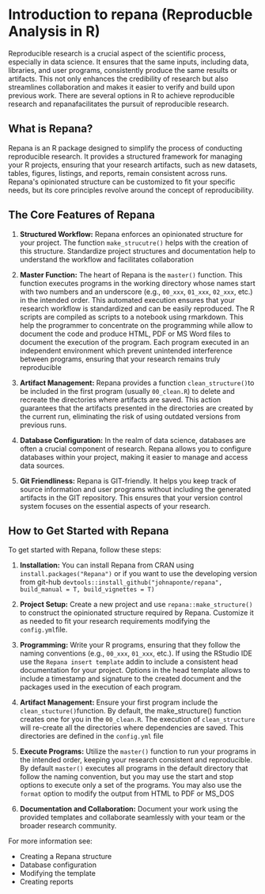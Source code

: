 # Introduction to repana (Reproducble Analysis in R)

Reproducible research is a crucial aspect of the scientific process, especially in data science. It ensures that the same inputs, including data, libraries, and user programs, consistently produce the same results or artifacts. This not only enhances the credibility of research but also streamlines collaboration and makes it easier to verify and build upon previous work. There are several options in R to achieve reproducible research and repanafacilitates the pursuit of reproducible research.

## What is Repana?

Repana is an R package designed to simplify the process of conducting reproducible research. It provides a structured framework for managing your R projects, ensuring that your research artifacts, such as new datasets, tables, figures, listings, and reports, remain consistent across runs. Repana's opinionated structure can be customized to fit your specific needs, but its core principles revolve around the concept of reproducibility.

## The Core Features of Repana

1. **Structured Workflow:**
   Repana enforces an opinionated structure for your project. The function `make_strucutre()` helps with the creation of this structure. Standardize project structures and documentation help to understand the workflow and facilitates collaboration
   
2. **Master Function:**
   The heart of Repana is the `master()` function. This function executes programs in the working directory whose names start with two numbers and an underscore (e.g., `00_xxx`, `01_xxx`, `02_xxx`, etc.) in the intended order. This automated execution ensures that your research workflow is standardized and can be easily reproduced. The R scripts are compiled as scripts to a notebook using rmarkdown. This help the programmer to concentrate on the programming while allow to document the code and produce HTML, PDF or MS Word files to document the execution of the program. Each program executed in an independent environment which prevent unintended interference between programs, ensuring that your research remains truly reproducible

3. **Artifact Management:**
   Repana provides a function `clean_structure()`to be included in the first program (usually `00_clean.R`) to delete and recreate the directories where artifacts are saved. This action guarantees that the artifacts presented in the directories are created by the current run, eliminating the risk of using outdated versions from previous runs.

5. **Database Configuration:**
   In the realm of data science, databases are often a crucial component of research. Repana allows you to configure databases within your project, making it easier to manage and access data sources.

6. **Git Friendliness:**
   Repana is GIT-friendly. It helps you keep track of source information and user programs without including the generated artifacts in the GIT repository. This ensures that your version control system focuses on the essential aspects of your research.

## How to Get Started with Repana

To get started with Repana, follow these steps:

1. **Installation:** You can install Repana from CRAN using `install.packages("Repana")` or if you want to use the developing version from git-hub
`devtools::install_github("johnaponte/repana", build_manual = T, build_vignettes = T)`

2. **Project Setup:** Create a new project and use `repana::make_structure()` to construct the opinionated structure required by Repana. Customize it as needed to fit your research requirements modifying the `config.yml`file.

3. **Programming:** Write your R programs, ensuring that they follow the naming conventions (e.g., `00_xxx`, `01_xxx`, etc.). If using the RStudio IDE use the `Repana insert template` addin to include a consistent head documentation for your project. Options in the head template allows to include a timestamp and signature to the created document and the packages used in the execution of each program.

4. **Artifact Management:** Ensure your first program include the  `clean_stucture()`function. By default, the make_structure() function creates one for you in the `00_clean.R`. The execution of `clean_structure` will re-create all the directories where dependencies are saved. This directories are defined in the `config.yml` file

5. **Execute Programs:** Utilize the `master()` function to run your programs in the intended order, keeping your research consistent and reproducible. By default `master()` executes all programs in the default directory that follow the naming convention, but you may use the start and stop options to execute only a set of the programs. You may also use the `format` option to modify the output from HTML to PDF or MS_DOS

6. **Documentation and Collaboration:** Document your work using the provided templates and collaborate seamlessly with your team or the broader research community.

For more information see:

- Creating a Repana structure
- Database configuration
- Modifying the template
- Creating reports
